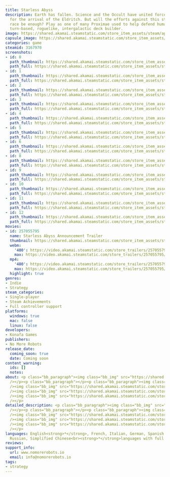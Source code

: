 ```yaml
---
title: Starless Abyss
description: Earth has fallen. Science and the Occult have united forces to brace
  for the arrival of the Eldritch. But will the efforts against this strange, alien
  race be enough? Play as one of many Proximae used to help defend humanity in this
  turn-based, roguelike, intergalactic deck builder.
image: https://shared.akamai.steamstatic.com/store_item_assets/steam/apps/3167970/header.jpg?t=1730128669
capsule_image: https://shared.akamai.steamstatic.com/store_item_assets/steam/apps/3167970/2ccef9671cc464b7f848ce92a9af3a9d37f27967/capsule_231x87.jpg?t=1730128669
categories: game
steamid: 3167970
screenshots:
- id: 0
  path_thumbnail: https://shared.akamai.steamstatic.com/store_item_assets/steam/apps/3167970/ss_7a21c32df6e562b9e56cb89fae885033d750e186.600x338.jpg?t=1730128669
  path_full: https://shared.akamai.steamstatic.com/store_item_assets/steam/apps/3167970/ss_7a21c32df6e562b9e56cb89fae885033d750e186.1920x1080.jpg?t=1730128669
- id: 1
  path_thumbnail: https://shared.akamai.steamstatic.com/store_item_assets/steam/apps/3167970/ss_28bc0b4aadb69aa4e9ee38c910e5335a966f887d.600x338.jpg?t=1730128669
  path_full: https://shared.akamai.steamstatic.com/store_item_assets/steam/apps/3167970/ss_28bc0b4aadb69aa4e9ee38c910e5335a966f887d.1920x1080.jpg?t=1730128669
- id: 2
  path_thumbnail: https://shared.akamai.steamstatic.com/store_item_assets/steam/apps/3167970/ss_450bd96a45def67fbfd95f5bb171d608d815d4b7.600x338.jpg?t=1730128669
  path_full: https://shared.akamai.steamstatic.com/store_item_assets/steam/apps/3167970/ss_450bd96a45def67fbfd95f5bb171d608d815d4b7.1920x1080.jpg?t=1730128669
- id: 3
  path_thumbnail: https://shared.akamai.steamstatic.com/store_item_assets/steam/apps/3167970/ss_5810cb13dfa0c8eeb5be17fe331763697342cff5.600x338.jpg?t=1730128669
  path_full: https://shared.akamai.steamstatic.com/store_item_assets/steam/apps/3167970/ss_5810cb13dfa0c8eeb5be17fe331763697342cff5.1920x1080.jpg?t=1730128669
- id: 4
  path_thumbnail: https://shared.akamai.steamstatic.com/store_item_assets/steam/apps/3167970/ss_20a31a33edd3809a560bc92a0fc166094b2d4d05.600x338.jpg?t=1730128669
  path_full: https://shared.akamai.steamstatic.com/store_item_assets/steam/apps/3167970/ss_20a31a33edd3809a560bc92a0fc166094b2d4d05.1920x1080.jpg?t=1730128669
- id: 5
  path_thumbnail: https://shared.akamai.steamstatic.com/store_item_assets/steam/apps/3167970/ss_c6bbe1a4dd5f060b0888bf1f546cc7b2a10fb346.600x338.jpg?t=1730128669
  path_full: https://shared.akamai.steamstatic.com/store_item_assets/steam/apps/3167970/ss_c6bbe1a4dd5f060b0888bf1f546cc7b2a10fb346.1920x1080.jpg?t=1730128669
- id: 6
  path_thumbnail: https://shared.akamai.steamstatic.com/store_item_assets/steam/apps/3167970/ss_24475ec80442906027ba4a85fa47d4143cf60b9e.600x338.jpg?t=1730128669
  path_full: https://shared.akamai.steamstatic.com/store_item_assets/steam/apps/3167970/ss_24475ec80442906027ba4a85fa47d4143cf60b9e.1920x1080.jpg?t=1730128669
- id: 8
  path_thumbnail: https://shared.akamai.steamstatic.com/store_item_assets/steam/apps/3167970/ss_cf4ad8691c52d7ef9442d548cef15efa5238c589.600x338.jpg?t=1730128669
  path_full: https://shared.akamai.steamstatic.com/store_item_assets/steam/apps/3167970/ss_cf4ad8691c52d7ef9442d548cef15efa5238c589.1920x1080.jpg?t=1730128669
- id: 9
  path_thumbnail: https://shared.akamai.steamstatic.com/store_item_assets/steam/apps/3167970/ss_7843e9a85a42e08ebe6590506dde3f440ff05c2d.600x338.jpg?t=1730128669
  path_full: https://shared.akamai.steamstatic.com/store_item_assets/steam/apps/3167970/ss_7843e9a85a42e08ebe6590506dde3f440ff05c2d.1920x1080.jpg?t=1730128669
- id: 10
  path_thumbnail: https://shared.akamai.steamstatic.com/store_item_assets/steam/apps/3167970/ss_0d98514357c24fb92976d881e30326e044a7893a.600x338.jpg?t=1730128669
  path_full: https://shared.akamai.steamstatic.com/store_item_assets/steam/apps/3167970/ss_0d98514357c24fb92976d881e30326e044a7893a.1920x1080.jpg?t=1730128669
- id: 11
  path_thumbnail: https://shared.akamai.steamstatic.com/store_item_assets/steam/apps/3167970/ss_8fcd72021b17528f6ca41d82867e02788e58087a.600x338.jpg?t=1730128669
  path_full: https://shared.akamai.steamstatic.com/store_item_assets/steam/apps/3167970/ss_8fcd72021b17528f6ca41d82867e02788e58087a.1920x1080.jpg?t=1730128669
- id: 12
  path_thumbnail: https://shared.akamai.steamstatic.com/store_item_assets/steam/apps/3167970/ss_737143f800d59142c45822e5fb6f1a5505cac487.600x338.jpg?t=1730128669
  path_full: https://shared.akamai.steamstatic.com/store_item_assets/steam/apps/3167970/ss_737143f800d59142c45822e5fb6f1a5505cac487.1920x1080.jpg?t=1730128669
movies:
- id: 257055795
  name: Starless Abyss Announcement Trailer
  thumbnail: https://shared.akamai.steamstatic.com/store_item_assets/steam/apps/257055795/d55cc538475fce7905fd562ee326df2304e63717/movie_600x337.jpg?t=1728571610
  webm:
    '480': https://video.akamai.steamstatic.com/store_trailers/257055795/movie480_vp9.webm?t=1728571610
    max: https://video.akamai.steamstatic.com/store_trailers/257055795/movie_max_vp9.webm?t=1728571610
  mp4:
    '480': https://video.akamai.steamstatic.com/store_trailers/257055795/movie480.mp4?t=1728571610
    max: https://video.akamai.steamstatic.com/store_trailers/257055795/movie_max.mp4?t=1728571610
  highlight: true
genres:
- Indie
- Strategy
steam_categories:
- Single-player
- Steam Achievements
- Full controller support
platforms:
  windows: true
  mac: false
  linux: false
developers:
- Konafa Games
publishers:
- No More Robots
release_date:
  coming_soon: true
  date: Coming soon
content_warning:
  ids: []
  notes:
about: <p class="bb_paragraph"><img class="bb_img" src="https://shared.akamai.steamstatic.com/store_item_assets/steam/apps/3167970/extras/Starless-Abyss_DialogueGifRealityJumpWeb.gif?t=1730128669"
  /></p><p class="bb_paragraph"></p><p class="bb_paragraph"><img class="bb_img" src="https://shared.akamai.steamstatic.com/store_item_assets/steam/apps/3167970/extras/Main_Page_Asset1_Correct_Size_NewCardGreySpace.gif?t=1730128669"
  /><img class="bb_img" src="https://shared.akamai.steamstatic.com/store_item_assets/steam/apps/3167970/extras/Main_Page_Asset2_Final.gif?t=1730128669"
  /><img class="bb_img" src="https://shared.akamai.steamstatic.com/store_item_assets/steam/apps/3167970/extras/Main_Page_Asset4_Final.gif?t=1730128669"
  /><img class="bb_img" src="https://shared.akamai.steamstatic.com/store_item_assets/steam/apps/3167970/extras/Main_Page_Asset3_Final.gif?t=1730128669"
  /></p>
detailed_description: <p class="bb_paragraph"><img class="bb_img" src="https://shared.akamai.steamstatic.com/store_item_assets/steam/apps/3167970/extras/Starless-Abyss_DialogueGifRealityJumpWeb.gif?t=1730128669"
  /></p><p class="bb_paragraph"></p><p class="bb_paragraph"><img class="bb_img" src="https://shared.akamai.steamstatic.com/store_item_assets/steam/apps/3167970/extras/Main_Page_Asset1_Correct_Size_NewCardGreySpace.gif?t=1730128669"
  /><img class="bb_img" src="https://shared.akamai.steamstatic.com/store_item_assets/steam/apps/3167970/extras/Main_Page_Asset2_Final.gif?t=1730128669"
  /><img class="bb_img" src="https://shared.akamai.steamstatic.com/store_item_assets/steam/apps/3167970/extras/Main_Page_Asset4_Final.gif?t=1730128669"
  /><img class="bb_img" src="https://shared.akamai.steamstatic.com/store_item_assets/steam/apps/3167970/extras/Main_Page_Asset3_Final.gif?t=1730128669"
  /></p>
languages: English<strong>*</strong>, French, Italian, German, Spanish - Spain, Japanese,
  Russian, Simplified Chinese<br><strong>*</strong>languages with full audio support
reviews:
support_info:
  url: www.nomorerobots.io
  email: info@nomorerobots.io
tags:
- strategy
---
```


